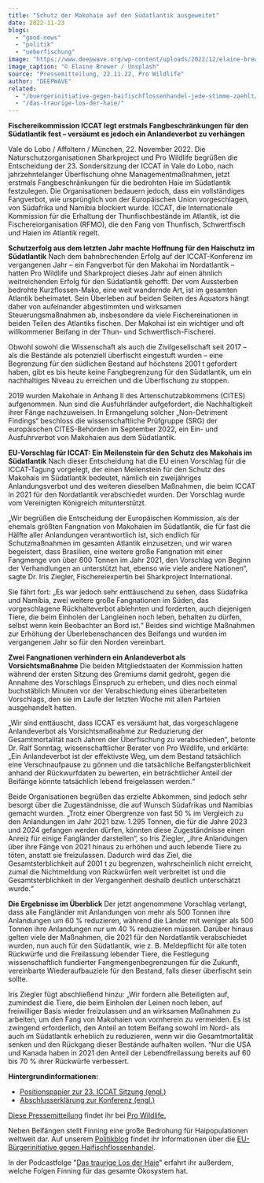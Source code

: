 ```yaml
---
title: "Schutz der Makohaie auf den Südatlantik ausgeweitet"
date: 2022-11-23
blogs: 
  - "good-news"
  - "politik"
  - "ueberfischung"
image: "https://www.deepwave.org/wp-content/uploads/2022/12/elaine-brewer-6xKDnfyks_k-unsplash-scaled.jpg"
image_caption: "© Elaine Brewer / Unsplash"
source: "Pressemitteilung, 22.11.22, Pro Wildlife"
author: "DEEPWAVE"
related: 
  - "/buergerinitiative-gegen-haifischflossenhandel-jede-stimme-zaehlt/"
  - "/das-traurige-los-der-haie/"
---
```


**Fischereikommission ICCAT legt erstmals Fangbeschränkungen für den Südatlantik fest – versäumt es jedoch ein Anlandeverbot zu verhängen**

Vale do Lobo / Affoltern / München, 22. November 2022. Die Naturschutzorganisationen Sharkproject und Pro Wildlife begrüßen die Entscheidung der 23. Sondersitzung der ICCAT in Vale do Lobo, nach jahrzehntelanger Überfischung ohne Managementmaßnahmen, jetzt erstmals Fangbeschränkungen für die bedrohten Haie im Südatlantik festzulegen. Die Organisationen bedauern jedoch, dass ein vollständiges Fangverbot, wie ursprünglich von der Europäischen Union vorgeschlagen, von Südafrika und Namibia blockiert wurde. ICCAT, die Internationale Kommission für die Erhaltung der Thunfischbestände im Atlantik, ist die Fischereiorganisation (RFMO), die den Fang von Thunfisch, Schwertfisch und Haien im Atlantik regelt.

**Schutzerfolg aus dem letzten Jahr machte Hoffnung für den Haischutz im Südatlantik** Nach dem bahnbrechenden Erfolg auf der ICCAT-Konferenz im vergangenen Jahr – ein Fangverbot für den Makohai im Nordatlantik – hatten Pro Wildlife und Sharkproject dieses Jahr auf einen ähnlich weitreichenden Erfolg für den Südatlantik gehofft. Der vom Aussterben bedrohte Kurzflossen-Mako, eine weit wandernde Art, ist im gesamten Atlantik beheimatet. Sein Überleben auf beiden Seiten des Äquators hängt daher von aufeinander abgestimmten und wirksamen Steuerungsmaßnahmen ab, insbesondere da viele Fischereinationen in beiden Teilen des Atlantiks fischen. Der Makohai ist ein wichtiger und oft willkommener Beifang in der Thun- und Schwertfisch-Fischerei.

Obwohl sowohl die Wissenschaft als auch die Zivilgesellschaft seit 2017 – als die Bestände als potenziell überfischt eingestuft wurden – eine Begrenzung für den südlichen Bestand auf höchstens 2001 t gefordert haben, gibt es bis heute keine Fangbegrenzung für den Südatlantik, um ein nachhaltiges Niveau zu erreichen und die Überfischung zu stoppen.

2019 wurden Makohaie in Anhang II des Artenschutzabkommens (CITES) aufgenommen. Nun sind die Ausfuhrländer aufgefordert, die Nachhaltigkeit ihrer Fänge nachzuweisen. In Ermangelung solcher „Non-Detriment Findings“ beschloss die wissenschaftliche Prüfgruppe (SRG) der europäischen CITES-Behörden im September 2022, ein Ein- und Ausfuhrverbot von Makohaien aus dem Südatlantik.

**EU-Vorschlag für ICCAT: Ein Meilenstein für den Schutz des Makohais im Südatlantik** Nach dieser Entscheidung hat die EU einen Vorschlag für die ICCAT-Tagung vorgelegt, der einen Meilenstein für den Schutz des Makohais im Südatlantik bedeutet, nämlich ein zweijähriges Anlandungsverbot und des weiteren dieselben Maßnahmen, die beim ICCAT in 2021 für den Nordatlantik verabschiedet wurden. Der Vorschlag wurde vom Vereinigten Königreich mitunterstützt.

„Wir begrüßen die Entscheidung der Europäischen Kommission, als der ehemals größten Fangnation von Makohaien im Südatlantik, die für fast die Hälfte aller Anlandungen verantwortlich ist, sich endlich für Schutzmaßnahmen im gesamten Atlantik einzusetzen, und wir waren begeistert, dass Brasilien, eine weitere große Fangnation mit einer Fangmenge von über 600 Tonnen im Jahr 2021, den Vorschlag von Beginn der Verhandlungen an unterstützt hat, ebenso wie viele andere Nationen“, sagte Dr. Iris Ziegler, Fischereiexpertin bei Sharkproject International.

Sie fährt fort: „Es war jedoch sehr enttäuschend zu sehen, dass Südafrika und Namibia, zwei weitere große Fangnationen im Süden, das vorgeschlagene Rückhalteverbot ablehnten und forderten, auch diejenigen Tiere, die beim Einholen der Langleinen noch leben, behalten zu dürfen, selbst wenn kein Beobachter an Bord ist.“ Beides sind wichtige Maßnahmen zur Erhöhung der Überlebenschancen des Beifangs und wurden im vergangenen Jahr so für den Norden vereinbart.

**Zwei Fangnationen verhindern ein Anlandeverbot als Vorsichtsmaßnahme** Die beiden Mitgliedstaaten der Kommission hatten während der ersten Sitzung des Gremiums damit gedroht, gegen die Annahme des Vorschlags Einspruch zu erheben, und dies noch einmal buchstäblich Minuten vor der Verabschiedung eines überarbeiteten Vorschlags, den sie im Laufe der letzten Woche mit allen Parteien ausgehandelt hatten.

„Wir sind enttäuscht, dass ICCAT es versäumt hat, das vorgeschlagene Anlandeverbot als Vorsichtsmaßnahme zur Reduzierung der Gesamtmortalität nach Jahren der Überfischung zu verabschieden“, betonte Dr. Ralf Sonntag, wissenschaftlicher Berater von Pro Wildlife, und erklärte: „Ein Anlandeverbot ist der effektivste Weg, um dem Bestand tatsächlich eine Verschnaufpause zu gönnen und die tatsächliche Beifangsterblichkeit anhand der Rückwurfdaten zu bewerten, ein beträchtlicher Anteil der Beifänge könnte tatsächlich lebend freigelassen werden.“

Beide Organisationen begrüßen das erzielte Abkommen, sind jedoch sehr besorgt über die Zugeständnisse, die auf Wunsch Südafrikas und Namibias gemacht wurden. „Trotz einer Obergrenze von fast 50 % im Vergleich zu den Anlandungen im Jahr 2021 bzw. 1.295 Tonnen, die für die Jahre 2023 und 2024 gefangen werden dürfen, könnten diese Zugeständnisse einen Anreiz für einige Fangländer darstellen“, so Iris Ziegler, „ihre Anlandungen über ihre Fänge von 2021 hinaus zu erhöhen und auch lebende Tiere zu töten, anstatt sie freizulassen. Dadurch wird das Ziel, die Gesamtsterblichkeit auf 2001 t zu begrenzen, wahrscheinlich nicht erreicht, zumal die Nichtmeldung von Rückwürfen weit verbreitet ist und die Gesamtsterblichkeit in der Vergangenheit deshalb deutlich unterschätzt wurde.“

**Die Ergebnisse im Überblick** Der jetzt angenommene Vorschlag verlangt, dass alle Fangländer mit Anlandungen von mehr als 500 Tonnen ihre Anlandungen um 60 % reduzieren, während die Länder mit weniger als 500 Tonnen ihre Anlandungen nur um 40 % reduzieren müssen. Darüber hinaus gelten viele der Maßnahmen, die 2021 für den Nordatlantik verabschiedet wurden, nun auch für den Südatlantik, wie z. B. Meldepflicht für alle toten Rückwürfe und die Freilassung lebender Tiere, die Festlegung wissenschaftlich fundierter Fangmengenbegrenzungen für die Zukunft, vereinbarte Wiederaufbauziele für den Bestand, falls dieser überfischt sein sollte.

Iris Ziegler fügt abschließend hinzu: „Wir fordern alle Beteiligten auf, zumindest die Tiere, die beim Einholen der Leinen noch leben, auf freiwilliger Basis wieder freizulassen und an wirksamen Maßnahmen zu arbeiten, um den Fang von Makohaien von vornherein zu vermeiden. Es ist zwingend erforderlich, den Anteil an totem Beifang sowohl im Nord- als auch im Südatlantik erheblich zu reduzieren, wenn wir die Gesamtmortalität senken und den Rückgang dieser Bestände aufhalten wollen. “Nur die USA und Kanada haben in 2021 den Anteil der Lebendfreilassung bereits auf 60 bis 70 % ihrer Rückwürfe verbessert.

**Hintergrundinformationen:**

- [Positionspapier zur 23. ICCAT Sitzung (engl.)](https://www.sharkproject.org/media/htyfukm3/opening-statement-for-iccat-plenary-november-2022.pdf "Im neuen Tab öffnen") 
- [Abschlusserklärung zur Konferenz (engl.)](https://www.sharkproject.org/media/tqblnnsv/pa4_813_eng.pdf "Im neuen Tab öffnen")

[Diese Pressemitteilung](https://www.prowildlife.de/aktuelles/pressemitteilung/schutz-der-makohaie-auf-den-suedatlantik-ausgeweitet/) findet ihr bei [Pro Wildlife.](https://www.prowildlife.de/)

Neben Beifängen stellt Finning eine große Bedrohung für Haipopulationen weltweit dar. Auf unserem [Politikblog](https://www.deepwave.org/blogs/politik/) findet ihr Informationen über die [EU-Bürgerinitiative gegen Haifischflossenhandel](https://www.deepwave.org/buergerinitiative-gegen-haifischflossenhandel-jede-stimme-zaehlt/).

In der Podcastfolge "[Das traurige Los der Haie](https://www.deepwave.org/das-traurige-los-der-haie/)" erfahrt ihr außerdem, welche Folgen Finning für das gesamte Ökosystem hat.
